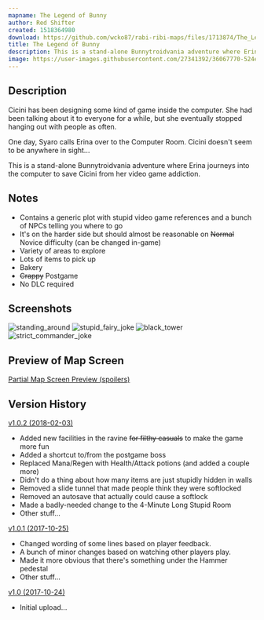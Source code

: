 ```yaml
---
mapname: The Legend of Bunny
author: Red Shifter
created: 1518364980
download: https://github.com/wcko87/rabi-ribi-maps/files/1713874/The_Legend_of_Bunny_v1.0.2.zip
title: The Legend of Bunny
description: This is a stand-alone Bunnytroidvania adventure where Erina journeys into the computer to save Cicini from her video game addiction.
image: https://user-images.githubusercontent.com/27341392/36067770-524ed384-0eff-11e8-88b4-e37697063bc0.jpg
---
```


## Description
Cicini has been designing some kind of game inside the computer. She had been talking about it to everyone for a while, but she eventually stopped hanging out with people as often.

One day, Syaro calls Erina over to the Computer Room. Cicini doesn't seem to be anywhere in sight...

This is a stand-alone Bunnytroidvania adventure where Erina journeys into the computer to save Cicini from her video game addiction. 

## Notes
- Contains a generic plot with stupid video game references and a bunch of NPCs telling you where to go
- It's on the harder side but should almost be reasonable on ~~Normal~~ Novice difficulty (can be changed in-game)
- Variety of areas to explore
- Lots of items to pick up
- Bakery
- ~~Crappy~~ Postgame
- No DLC required

## Screenshots
![standing_around](https://user-images.githubusercontent.com/27341392/36067770-524ed384-0eff-11e8-88b4-e37697063bc0.jpg)
![stupid_fairy_joke](https://user-images.githubusercontent.com/27341392/36067772-52a7ade2-0eff-11e8-974c-8be3dd8bd233.jpg)
![black_tower](https://user-images.githubusercontent.com/27341392/36067773-53558ffc-0eff-11e8-8d38-ac23410161f5.jpg)
![strict_commander_joke](https://user-images.githubusercontent.com/27341392/36067771-527bf314-0eff-11e8-8ae9-40c17652bc10.jpg)

## Preview of Map Screen
[Partial Map Screen Preview (spoilers)](https://user-images.githubusercontent.com/27341392/36067769-5224d6ce-0eff-11e8-8102-8df7d8cd5321.jpg)

## Version History
[v1.0.2 (2018-02-03)](https://github.com/wcko87/rabi-ribi-maps/files/1713874/The_Legend_of_Bunny_v1.0.2.zip)
- Added new facilities in the ravine ~~for filthy casuals~~ to make the game more fun
- Added a shortcut to/from the postgame boss
- Replaced Mana/Regen with Health/Attack potions (and added a couple more)
- Didn't do a thing about how many items are just stupidly hidden in walls
- Removed a slide tunnel that made people think they were softlocked
- Removed an autosave that actually could cause a softlock
- Made a badly-needed change to the 4-Minute Long Stupid Room
- Other stuff...

[v1.0.1 (2017-10-25)](https://github.com/wcko87/rabi-ribi-maps/files/1713873/The_Legend_of_Bunny_v1.0.1.zip)
- Changed wording of some lines based on player feedback.
- A bunch of minor changes based on watching other players play.
- Made it more obvious that there's something under the Hammer pedestal
- Other stuff...

[v1.0 (2017-10-24)](https://github.com/wcko87/rabi-ribi-maps/files/1713875/The_Legend_of_Bunny_v1.0.zip)
- Initial upload...
